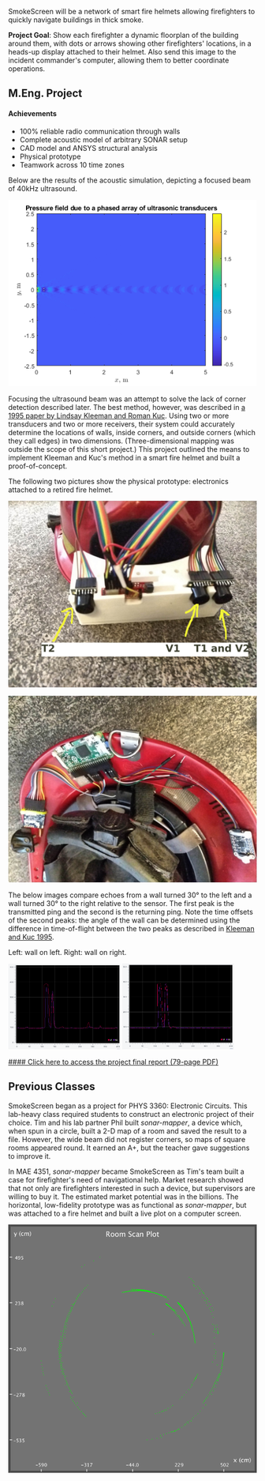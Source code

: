 SmokeScreen will be a network of smart fire helmets allowing firefighters to quickly navigate buildings in thick smoke.

**Project Goal**: Show each firefighter a dynamic floorplan of the building around them, with dots or arrows showing other firefighters' locations, in a heads-up display attached to their helmet. Also send this image to the incident commander's computer, allowing them to better coordinate operations.

## M.Eng. Project

#### Achievements

* 100% reliable radio communication through walls
* Complete acoustic model of arbitrary SONAR setup
* CAD model and ANSYS structural analysis
* Physical prototype
* Teamwork across 10 time zones

Below are the results of the acoustic simulation, depicting a focused beam of 40kHz ultrasound.

![Acoustic simulation](images/StraightBeamNineRow.png)

Focusing the ultrasound beam was an attempt to solve the lack of corner detection described later.
The best method, however, was described in [a 1995 paper by Lindsay Kleeman and Roman Kuc](https://journals.sagepub.com/doi/10.1177/027836499501400401). Using two or more transducers and two or more receivers, their system could accurately determine the locations of walls, inside corners, and outside corners (which they call edges) in two dimensions. (Three-dimensional mapping was outside the scope of this short project.) This project outlined the means to implement Kleeman and Kuc's method in a smart fire helmet and built a proof-of-concept.

The following two pictures show the physical prototype: electronics attached to a retired fire helmet.

![SmokeScreen prototype](images/HelmetElectronicsFront.jpg)

![SmokeScreen prototype](images/HelmetElectronicsBack.jpg)

The below images compare echoes from a wall turned 30° to the left and a wall turned 30° to the right relative to the sensor. The first peak is the transmitted ping and the second is the returning ping. Note the time offsets of the second peaks: the angle of the wall can be determined using the difference in time-of-flight between the two peaks as described in [Kleeman and Kuc 1995](https://journals.sagepub.com/doi/10.1177/027836499501400401).

Left: wall on left. Right: wall on right.

<img src="images/EchoesWallLeft_T1.png" width="45%">
<img src="images/EchoesWallRight_T1.png" width="45%"><br/>


[#### Click here to access the project final report (79-page PDF)](https://1drv.ms/b/s!AmJ2drz6YYLg5Rjl9aoMAtcGSi4i?e=lEf5vV)

## Previous Classes

SmokeScreen began as a project for PHYS 3360: Electronic Circuits.
This lab-heavy class required students to construct an electronic project of their choice. Tim and his lab partner Phil built *sonar-mapper*, a device which, when spun in a circle, built a 2-D map of a room and saved the result to a file. However, the wide beam did not register corners, so maps of square rooms appeared round.
It earned an A+, but the teacher gave suggestions to improve it.

In MAE 4351, *sonar-mapper* became SmokeScreen as Tim's team built a case for firefighter's need of navigational help. Market research showed that not only are firefighters interested in such a device, but supervisors are willing to buy it. The estimated market potential was in the billions. The horizontal, low-fidelity prototype was as functional as *sonar-mapper*, but was attached to a fire helmet and built a live plot on a computer screen.

![Round map of a square room](images/Output.png)

